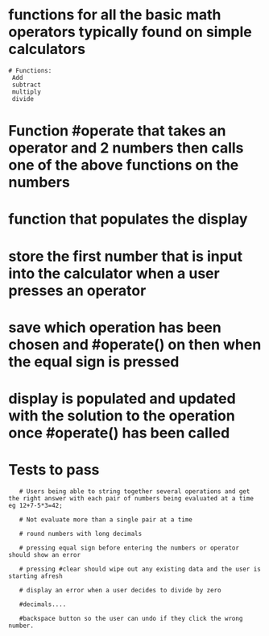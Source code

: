 # functions for all the basic math operators typically found on simple calculators

 	# Functions:
     Add
     subtract
     multiply
     divide

  # Function #operate that takes an operator and 2 numbers then calls one of the above functions on the numbers

  # function that populates the display
  
  # store the first number that is input into the calculator when a user presses an operator

  # save which operation has been chosen and #operate() on then when the equal sign is pressed

  # display is populated and updated with the solution to the operation once #operate() has been called

  # Tests to pass
       # Users being able to string together several operations and get the right answer with each pair of numbers being evaluated at a time eg 12+7-5*3=42;

       # Not evaluate more than a single pair at a time

       # round numbers with long decimals

       # pressing equal sign before entering the numbers or operator should show an error

       # pressing #clear should wipe out any existing data and the user is starting afresh

       # display an error when a user decides to divide by zero

       #decimals....

       #backspace button so the user can undo if they click the wrong number.





